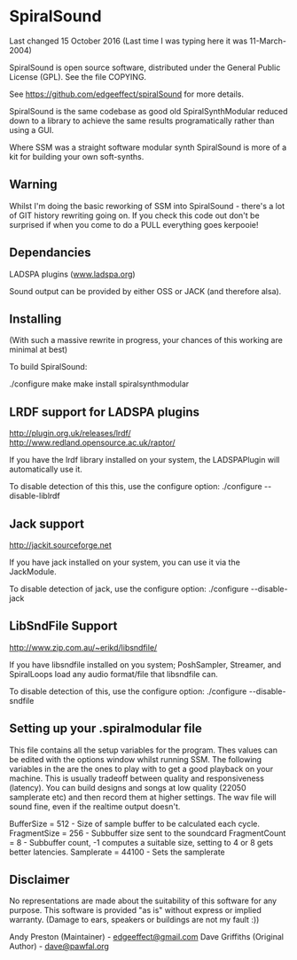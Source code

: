 SpiralSound
===========

Last changed 15 October 2016 (Last time I was typing here it was 11-March-2004)

SpiralSound is open source software, distributed under the General
Public License (GPL). See the file COPYING.

See https://github.com/edgeeffect/spiralSound for more details.

SpiralSound is the same codebase as good old SpiralSynthModular reduced down
to a library to achieve the same results programatically rather than using a
GUI.

Where SSM was a straight software modular synth SpiralSound is more of a kit
for building your own soft-synths.

Warning
-------

Whilst I'm doing the basic reworking of SSM into SpiralSound - there's a lot
of GIT history rewriting going on. If you check this code out don't be surprised
if when you come to do a PULL everything goes kerpooie!


Dependancies
------------

LADSPA plugins  (www.ladspa.org)

Sound output can be provided by either OSS or JACK (and therefore alsa).

Installing
----------

(With such a massive rewrite in progress, your chances of this working are
minimal at best)

To build SpiralSound:

./configure
make
make install
spiralsynthmodular

LRDF support for LADSPA plugins
-------------------------------

http://plugin.org.uk/releases/lrdf/
http://www.redland.opensource.ac.uk/raptor/

If you have the lrdf library installed on your system,
the LADSPAPlugin will automatically use it.

To disable detection of this this, use the configure option:
./configure --disable-liblrdf

Jack support
------------

http://jackit.sourceforge.net

If you have jack installed on your system, you can use it via the
JackModule.

To disable detection of jack, use the configure option:
./configure --disable-jack

LibSndFile Support
------------------

http://www.zip.com.au/~erikd/libsndfile/

If you have libsndfile installed on you system; PoshSampler, Streamer,
and SpiralLoops load any audio format/file that libsndfile can.

To disable detection of this, use the configure option:
./configure --disable-sndfile


Setting up your .spiralmodular file
-----------------------------------

This file contains all the setup variables for the program. Thes values can be
edited with the options window whilst running SSM.
The following variables in the are the ones to play with to get a good playback
on your machine. This is usually tradeoff between quality and responsiveness
(latency). You can build designs and songs at low quality (22050 samplerate etc)
and then record them at higher settings. The wav file will sound fine, even if
the realtime output doesn't.

BufferSize        = 512         - Size of sample buffer to be calculated each cycle.
FragmentSize      = 256         - Subbuffer size sent to the soundcard
FragmentCount     = 8           - Subbuffer count, -1 computes a suitable size,
                                  setting to 4 or 8 gets better latencies.
Samplerate        = 44100       - Sets the samplerate


Disclaimer
----------

No representations are made about the suitability of this software
for any purpose. This software is provided "as is" without express
or implied warranty.
(Damage to ears, speakers or buildings are not my fault :))

Andy Preston (Maintainer) - edgeeffect@gmail.com
Dave Griffiths (Original Author) - dave@pawfal.org
